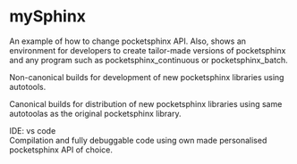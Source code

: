 # mySphinx  
An example of how to change pocketsphinx API. Also, shows an environment for developers to create tailor-made versions of pocketsphinx and any program such as pocketsphinx_continuous or pocketsphinx_batch. 

Non-canonical builds for development of new pocketsphinx libraries using autotools.

Canonical builds for distribution of new pocketsphinx libraries using same autotoolas as the original pocketsphinx library.  

IDE: vs code  
Compilation and fully debuggable code using own made personalised pocketsphinx API of choice.
